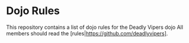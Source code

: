 Dojo Rules
==========

This repository contains a list of dojo rules for the Deadly Vipers dojo
All members should read the [rules|https://github.com/deadlyvipers].

